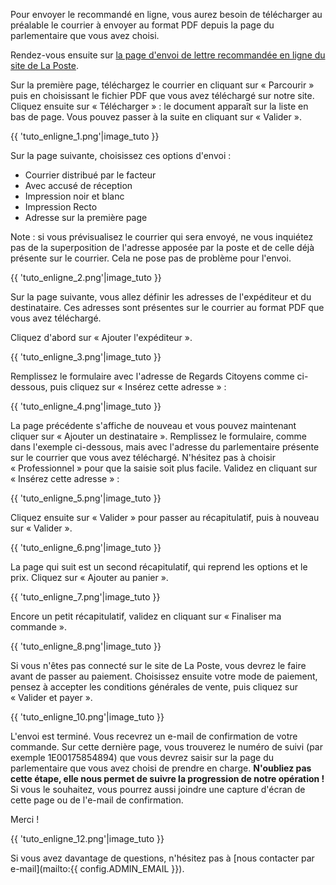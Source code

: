 Pour envoyer le recommandé en ligne, vous aurez besoin de télécharger au préalable le courrier à envoyer au format PDF depuis la page du parlementaire que vous avez choisi.

Rendez-vous ensuite sur [la page d'envoi de lettre recommandée en ligne du site de La Poste](https://boutique.laposte.fr/envoi-de-courrier-en-ligne/lettre-recommandee-en-ligne/telecharger-document).

Sur la première page, téléchargez le courrier en cliquant sur « Parcourir » puis en choisissant le fichier PDF que vous avez téléchargé sur notre site.  Cliquez ensuite sur « Télécharger » : le document apparaît sur la liste en bas de page.  Vous pouvez passer à la suite en cliquant sur « Valider ».

{{ 'tuto_enligne_1.png'|image_tuto }}

Sur la page suivante, choisissez ces options d'envoi :

* Courrier distribué par le facteur
* Avec accusé de réception
* Impression noir et blanc
* Impression Recto
* Adresse sur la première page

Note : si vous prévisualisez le courrier qui sera envoyé, ne vous inquiétez pas de la superposition de l'adresse apposée par la poste et de celle déjà présente sur le courrier.  Cela ne pose pas de problème pour l'envoi.

{{ 'tuto_enligne_2.png'|image_tuto }}

Sur la page suivante, vous allez définir les adresses de l'expéditeur et du destinataire.  Ces adresses sont présentes sur le courrier au format PDF que vous avez téléchargé.

Cliquez d'abord sur « Ajouter l'expéditeur ».

{{ 'tuto_enligne_3.png'|image_tuto }}

Remplissez le formulaire avec l'adresse de Regards Citoyens comme ci-dessous, puis cliquez sur « Insérez cette adresse » :

{{ 'tuto_enligne_4.png'|image_tuto }}

La page précédente s'affiche de nouveau et vous pouvez maintenant cliquer sur « Ajouter un destinataire ».  Remplissez le formulaire, comme dans l'exemple ci-dessous, mais avec l'adresse du parlementaire présente sur le courrier que vous avez téléchargé.  N'hésitez pas à choisir « Professionnel » pour que la saisie soit plus facile.  Validez en cliquant sur « Insérez cette adresse » :

{{ 'tuto_enligne_5.png'|image_tuto }}

Cliquez ensuite sur « Valider » pour passer au récapitulatif, puis à nouveau sur « Valider ».

{{ 'tuto_enligne_6.png'|image_tuto }}

La page qui suit est un second récapitulatif, qui reprend les options et le prix.  Cliquez sur « Ajouter au panier ».

{{ 'tuto_enligne_7.png'|image_tuto }}

Encore un petit récapitulatif, validez en cliquant sur « Finaliser ma commande ».

{{ 'tuto_enligne_8.png'|image_tuto }}

Si vous n'êtes pas connecté sur le site de La Poste, vous devrez le faire avant de passer au paiement.  Choisissez ensuite votre mode de paiement, pensez à accepter les conditions générales de vente, puis cliquez sur « Valider et payer ».

{{ 'tuto_enligne_10.png'|image_tuto }}

L'envoi est terminé.  Vous recevrez un e-mail de confirmation de votre commande.  Sur cette dernière page, vous trouverez le numéro de suivi (par exemple 1E00175854894) que vous devrez saisir sur la page du parlementaire que vous avez choisi de prendre en charge.  **N'oubliez pas cette étape, elle nous permet de suivre la progression de notre opération !** Si vous le souhaitez, vous pourrez aussi joindre une capture d'écran de cette page ou de l'e-mail de confirmation.

Merci !

{{ 'tuto_enligne_12.png'|image_tuto }}

Si vous avez davantage de questions, n'hésitez pas à [nous contacter par e-mail](mailto:{{ config.ADMIN_EMAIL }}).
